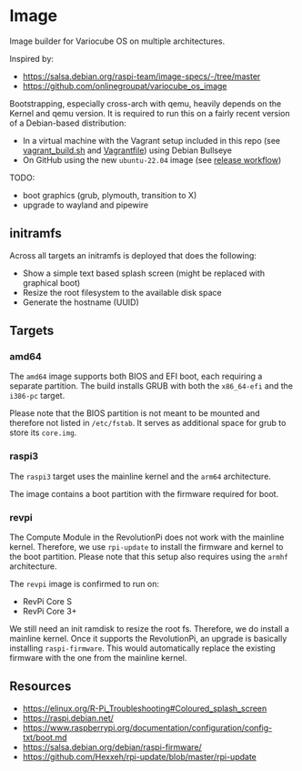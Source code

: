 # Image

Image builder for Variocube OS on multiple architectures.

Inspired by:
 - https://salsa.debian.org/raspi-team/image-specs/-/tree/master
 - https://github.com/onlinegroupat/variocube_os_image

Bootstrapping, especially cross-arch with qemu, heavily depends on the Kernel and qemu version. It is required to
run this on a fairly recent version of a Debian-based distribution:
 - In a virtual machine with the Vagrant setup included in this repo (see [vagrant_build.sh](vagrant_build.sh) and [Vagrantfile](Vagrantfile)) using Debian Bullseye
 - On GitHub using the new `ubuntu-22.04` image (see [release workflow](.github/workflows/release.yml))

TODO:
 - boot graphics (grub, plymouth, transition to X)
 - upgrade to wayland and pipewire 

## initramfs

Across all targets an initramfs is deployed that does the following:

 - Show a simple text based splash screen (might be replaced with graphical boot)
 - Resize the root filesystem to the available disk space
 - Generate the hostname (UUID)

## Targets

### amd64

The `amd64` image supports both BIOS and EFI boot, each requiring a separate partition. The build installs GRUB with
both the `x86_64-efi` and the `i386-pc` target.

Please note that the BIOS partition is not meant to be mounted and therefore not listed in `/etc/fstab`. It serves
as additional space for grub to store its `core.img`.

### raspi3

The `raspi3` target uses the mainline kernel and the `arm64` architecture.

The image contains a boot partition with the firmware required for boot. 

### revpi

The Compute Module in the RevolutionPi does not work with the mainline kernel. Therefore, we use `rpi-update` to
install the firmware and kernel to the boot partition. Please note that this setup also requires using the `armhf`
architecture.

The `revpi` image is confirmed to run on:
 - RevPi Core S
 - RevPi Core 3+

We still need an init ramdisk to resize the root fs. Therefore, we do install a mainline kernel. Once it supports
the RevolutionPi, an upgrade is basically installing `raspi-firmware`. This would automatically replace the existing
firmware with the one from the mainline kernel.

## Resources

 - https://elinux.org/R-Pi_Troubleshooting#Coloured_splash_screen
 - https://raspi.debian.net/
 - https://www.raspberrypi.org/documentation/configuration/config-txt/boot.md
 - https://salsa.debian.org/debian/raspi-firmware/
 - https://github.com/Hexxeh/rpi-update/blob/master/rpi-update